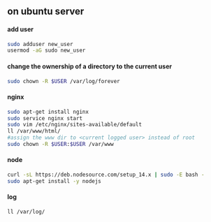 
## on ubuntu server


#### add user
```sh
sudo adduser new_user
usermod -aG sudo new_user
```

#### change the ownership of a directory to the current user
```sh
sudo chown -R $USER /var/log/forever
```



#### nginx
```sh
sudo apt-get install nginx
sudo service nginx start
sudo vim /etc/nginx/sites-available/default
ll /var/www/html/
#assign the www dir to <current logged user> instead of root
sudo chown -R $USER:$USER /var/www
```

#### node
```sh
curl -sL https://deb.nodesource.com/setup_14.x | sudo -E bash -
sudo apt-get install -y nodejs
```


#### log
```sh
ll /var/log/
```